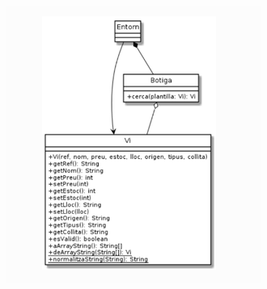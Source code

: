 ![](https://github.com/DamianPyCoder/Java__TEACHING_in_Youtube/blob/main/UML_exercices/5-5white.png)
